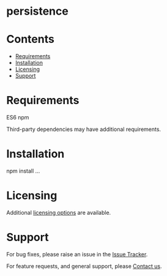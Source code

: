 
persistence
===========

Contents
========

* [Requirements](#requirements)
* [Installation](#installation)
* [Licensing](#licensing)
* [Support](#support)

# Requirements
ES6
npm


Third-party dependencies may have additional requirements.

# Installation
npm install ...


# Licensing
Additional [licensing options][licensing] are available.

# Support
For bug fixes, please raise an issue in the [Issue Tracker][bugs].

For feature requests, and general support, please [Contact us][contact].



[bugs]: https://github.com/mindpowered/persistence-js/issues
[contact]: https://mindpowered.dev/support.html?ref=persistence-js/
[licensing]: https://mindpowered.dev/?ref=persistence-js
